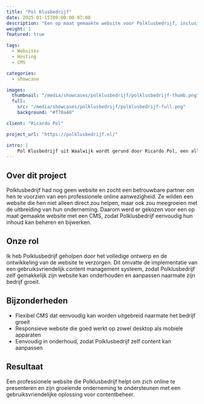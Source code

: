 ```yaml
---
title: "Pol Klusbedrijf"
date: 2025-01-15T09:00:00-07:00
description: "Een op maat gemaakte website voor Polklusbedrijf, inclusief een flexibel content management systeem (CMS) dat meegroeit met hun onderneming."
weight: 1
featured: true

tags:
  - Websites
  - Hosting
  - CMS

categories:
  - showcase

images:
  thumbnail: "/media/showcases/polklusbedrijf/polklusbedrijf-thumb.png"
  full: 
    src: "/media/showcases/polklusbedrijf/polklusbedrijf-full.png"
    background: "#f78a40"

client: "Ricardo Pol"

project_url: "https://polklusbedrijf.nl/"

intro: |
    Pol Klusbedrijf uit Waalwijk wordt gerund door Ricardo Pol, een allround vakman met ruim 15 jaar ervaring. Zijn specialisaties liggen bij timmer- en schilderwerk, maar hij is breed inzetbaar voor klussen in en rond het huis.
---
```


## Over dit project  
Polklusbedrijf had nog geen website en zocht een betrouwbare partner om hen te voorzien van een professionele online aanwezigheid. Ze wilden een website die hen niet alleen direct zou helpen, maar ook zou meegroeien met de uitbreiding van hun onderneming. Daarom werd er gekozen voor een op maat gemaakte website met een CMS, zodat Polklusbedrijf eenvoudig hun inhoud kan beheren en bijwerken.

## Onze rol  
Ik heb Polklusbedrijf geholpen door het volledige ontwerp en de ontwikkeling van de website te verzorgen. Dit omvatte de implementatie van een gebruiksvriendelijk content management systeem, zodat Polklusbedrijf zelf gemakkelijk zijn website kan onderhouden en aanpassen naarmate zijn bedrijf groeit.

## Bijzonderheden  
* Flexibel CMS dat eenvoudig kan worden uitgebreid naarmate het bedrijf groeit  
* Responsieve website die goed werkt op zowel desktop als mobiele apparaten  
* Eenvoudig in onderhoud, zodat Polklusbedrijf zelf content kan aanpassen

## Resultaat  
Een professionele website die Polklusbedrijf helpt om zich online te presenteren en zijn groeiende onderneming te ondersteunen met een gebruiksvriendelijke oplossing voor contentbeheer.
